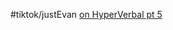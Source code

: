 #tiktok/justEvan  [on HyperVerbal pt 5](https://www.tiktok.com/@evan.just.ev4n/video/6914736645514202373)